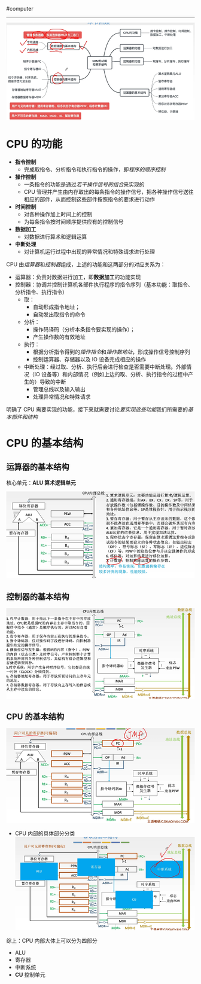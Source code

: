 #computer 

---
![](img/Pasted%20image%2020231214105922.png)

# CPU 的功能

- **指令控制**
	- 完成取指令、分析指令和执行指令的操作，即*程序的顺序控制*
- **操作控制**
	- 一条指令的功能是通过*若干操作信号的组合*来实现的
	- CPU 管理并产生由内存取出的每条指令的操作信号，把各种操作信号送往相应的部件，从而控制这些部件按照指令的要求进行动作
- **时间控制**
	- 对各种操作加上时间上的控制
	- 为每条指令按时间顺序提供应有的控制信号
- **数据加工**
	- 对数据进行算术和逻辑运算
- **中断处理**
	- 对计算机运行过程中出现的异常情况和特殊请求进行处理

CPU 由*运算器*和*控制器*组成，上述的功能和这两部分的对应关系为：
- 运算器：负责对数据进行加工，即**数据加工**的功能实现
- 控制器：协调并控制计算机各部件执行程序的指令序列（基本功能：取指令、分析指令、执行指令）
	- 取：
		- 自动形成指令地址；
		- 自动发出取指令的命令
	- 分析：
		- 操作码译码（分析本条指令要实现的操作）；
		- 产生操作数的有效地址
	- 执行：
		- 根据分析指令得到的*操作指令*和*操作数地址*，形成操作信号控制序列
		- 控制运算器、存储器以及 IO 设备完成相应的操作
	- 中断处理：经过取、分析、执行后会进行检查是否需要中断处理。外部情况（IO 设备等）和内部情况（例如上边的取、分析、执行指令的过程中产生的）导致的中断
		- 管理总线以及输入输出
		- 处理异常情况和特殊请求

明确了 CPU 需要实现的功能，接下来就需要讨论*要实现这些功能*我们所需要的*基本部件和结构*

# CPU 的基本结构

## 运算器的基本结构

核心单元：**ALU 算术逻辑单元**

![](img/Pasted%20image%2020231214105339.png)

## 控制器的基本结构

![](img/Pasted%20image%2020231214105647.png)

## CPU 的基本结构

![](img/Pasted%20image%2020231214105758.png)

- CPU 内部的具体部分分类
![](img/Pasted%20image%2020231214105818.png)

综上：CPU 内部大体上可以分为四部分
- ALU
- 寄存器
- 中断系统
- **CU** 控制单元





